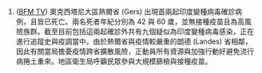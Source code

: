 1. ([BFM TV](https://bit.ly/3xUjHO6)) 奧克西塔尼大區熱爾省 (Gers) 出現首兩起印度變種病毒確診病例，且皆已死亡。兩名死者年紀分別為 42 與 60 歲，並無接種疫苗且為高風險族群。截至目前包括這兩起確診外共有九個疑似為印度變種病毒感染，正在進行追蹤史與疫調當中。由於熱爾省與疫情較嚴重的朗德 (Landes) 省相鄰，因此有關當局擔憂疫情跨省擴散風險，正動員所有資源與加強行動好避免流行病捲土重來。地區衛生局呼籲民眾參與大規模篩檢與接種疫苗。
